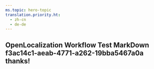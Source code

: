 ```yaml
---
ms.topic: hero-topic
translation.priority.ht: 
  - zh-cn
  - de-de
---
```

## OpenLocalization Workflow Test MarkDown f3ac14c1-aeab-4771-a262-19bba5467a0a thanks!
